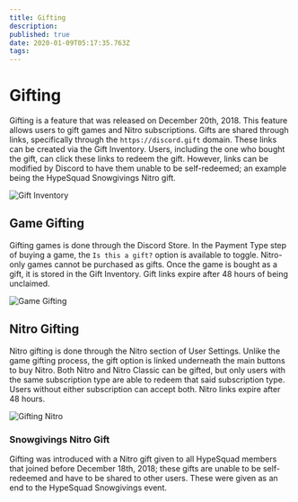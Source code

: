 ```yaml
---
title: Gifting
description: 
published: true
date: 2020-01-09T05:17:35.763Z
tags: 
---
```


# Gifting
Gifting is a feature that was released on December 20th, 2018. This feature allows users to gift games and Nitro subscriptions. Gifts are shared through links, specifically through the `https://discord.gift` domain. These links can be created via the Gift Inventory. Users, including the one who bought the gift, can click these links to redeem the gift. However, links can be modified by Discord to have them unable to be self-redeemed; an example being the HypeSquad Snowgivings Nitro gift.

![Gift Inventory](https://raw.githubusercontent.com/DiscordiaWiki/wiki/master/uploads/gifting/8-f-925-b.png "Gift Inventory")

## Game Gifting

Gifting games is done through the Discord Store. In the Payment Type step of buying a game, the `Is this a gift?` option is available to toggle. Nitro-only games cannot be purchased as gifts. Once the game is bought as a gift, it is stored in the Gift Inventory. Gift links expire after 48 hours of being unclaimed.

![Game Gifting](https://raw.githubusercontent.com/DiscordiaWiki/wiki/master/uploads/gifting/8006-c-7.png "Game Gifting")

## Nitro Gifting

Nitro gifting is done through the Nitro section of User Settings. Unlike the game gifting process, the gift option is linked underneath the main buttons to buy Nitro. Both Nitro and Nitro Classic can be gifted, but only users with the same subscription type are able to redeem that said subscription type. Users without either subscription can accept both. Nitro links expire after 48 hours.

![Gifting Nitro](https://raw.githubusercontent.com/DiscordiaWiki/wiki/master/uploads/gifting/53-a-917.png "Gifting Nitro")
 
### Snowgivings Nitro Gift

Gifting was introduced with a Nitro gift given to all HypeSquad members that joined before December 18th, 2018; these gifts are unable to be self-redeemed and have to be shared to other users. These were given as an end to the HypeSquad Snowgivings event.